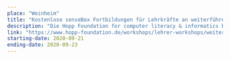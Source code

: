 ```yaml
---
place: "Weinheim"
title: "Kostenlose senseBox Fortbildungen für Lehrkräfte an weiterführenden Schulen"
description: "Die Hopp Foundation for computer literacy & informatics bietet sechs unterschiedliche, kostenlose senseBox Fortbildungen zu den Themen Physical Computing, IoT, Luftqualitätsmessung, Smart Cities, Citizen Science und Digital Farming an. Anmeldung und weitere Informationen <a href=\"https://snsbx.de/hopp-foundation\">hier</a>"
link: "https://www.hopp-foundation.de/workshops/lehrer-workshops/weiterfuehrende-schulen/informatik/"
starting-date: 2020-09-21
ending-date: 2020-09-23
---
```

